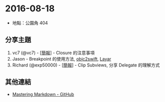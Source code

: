 # 2016-08-18

- 地點：公園角 404

## 分享主題

1. vc7 (@vc7) - [[簡報](https://speakerdeck.com/vc7/optional-yu-dao-de-wen-ti-gong-si-nei-fen-xiang-hui)] - Closure 的注意事項
2. Jason - Breakpoint  的使用方法, [objc2swift](https://github.com/yahoojapan/objc2swift), [Layar](https://www.layar.com/) 
3. Richard (@exp50000) - [[簡報](https://speakerdeck.com/exp50000/ios-clip-subviews)] - Clip Subviews, 分享 Delegate 的理解方式

## 其他連結

- [Mastering Markdown - GitHub](https://guides.github.com/features/mastering-markdown/)
